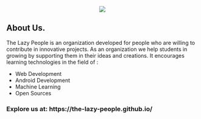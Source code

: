 <p align=center>
<img src="https://avatars3.githubusercontent.com/u/66350338?s=200&v=4">
</p>

## About Us.
The Lazy People is an organization developed for people who are willing to contribute in innovative projects. As an organization we help students in growing by supporting them in their ideas and creations. It encourages learning technologies in the field of :

- Web Development
- Android Development
- Machine Learning
- Open Sources

<h3>Explore us at: https://the-lazy-people.github.io/ </h3>
